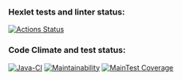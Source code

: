 ### Hexlet tests and linter status:
[![Actions Status](https://github.com/FirefullHawk/java-project-71/workflows/hexlet-check/badge.svg)](https://github.com/FirefullHawk/java-project-71/actions/workflows/hexlet-check.yml)

### Code Climate and test status:
[![Java-CI](https://github.com/FirefullHawk/java-project-71/actions/workflows/main.yml/badge.svg)](https://github.com/FirefullHawk/java-project-71/actions/workflows/main.yml)
[![Maintainability](https://api.codeclimate.com/v1/badges/c1afd3bba34ec82cf10a/maintainability)](https://codeclimate.com/github/FirefullHawk/java-project-71/maintainability)
[![MainTest Coverage](https://api.codeclimate.com/v1/badges/c1afd3bba34ec82cf10a/test_coverage)](https://codeclimate.com/github/FirefullHawk/java-project-71/test_coverage)
